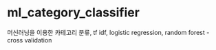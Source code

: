 # ml_category_classifier
머신러닝을 이용한 카테고리 분류, tf idf, logistic regression, random forest - cross validation
